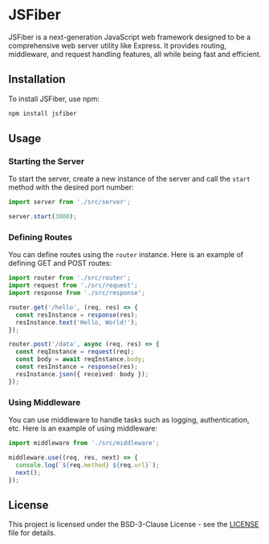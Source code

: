 # JSFiber

JSFiber is a next-generation JavaScript web framework designed to be a comprehensive web server utility like Express. It provides routing, middleware, and request handling features, all while being fast and efficient.

## Installation

To install JSFiber, use npm:

```sh
npm install jsfiber
```

## Usage

### Starting the Server

To start the server, create a new instance of the server and call the `start` method with the desired port number:

```typescript
import server from './src/server';

server.start(3000);
```

### Defining Routes

You can define routes using the `router` instance. Here is an example of defining GET and POST routes:

```typescript
import router from './src/router';
import request from './src/request';
import response from './src/response';

router.get('/hello', (req, res) => {
  const resInstance = response(res);
  resInstance.text('Hello, World!');
});

router.post('/data', async (req, res) => {
  const reqInstance = request(req);
  const body = await reqInstance.body;
  const resInstance = response(res);
  resInstance.json({ received: body });
});
```

### Using Middleware

You can use middleware to handle tasks such as logging, authentication, etc. Here is an example of using middleware:

```typescript
import middleware from './src/middleware';

middleware.use((req, res, next) => {
  console.log(`${req.method} ${req.url}`);
  next();
});
```

## License

This project is licensed under the BSD-3-Clause License - see the [LICENSE](LICENSE) file for details.
